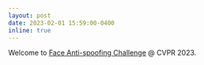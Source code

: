 ```yaml
---
layout: post
date: 2023-02-01 15:59:00-0400
inline: true
---
```

Welcome to [Face Anti-spoofing Challenge](https://sites.google.com/view/face-anti-spoofing-challenge/welcome/challengecvpr2023) @ CVPR 2023.
